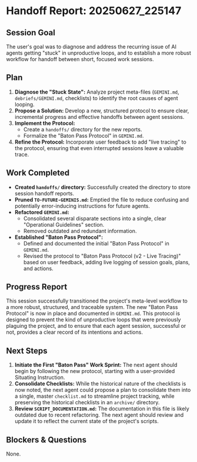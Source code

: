 # Handoff Report: 20250627_225147

## Session Goal

The user's goal was to diagnose and address the recurring issue of AI agents getting "stuck" in unproductive loops, and to establish a more robust workflow for handoff between short, focused work sessions.

## Plan

1.  **Diagnose the "Stuck State":** Analyze project meta-files (`GEMINI.md`, `debriefs/GEMINI.md`, checklists) to identify the root causes of agent looping.
2.  **Propose a Solution:** Develop a new, structured protocol to ensure clear, incremental progress and effective handoffs between agent sessions.
3.  **Implement the Protocol:**
    *   Create a `handoffs/` directory for the new reports.
    *   Formalize the "Baton Pass Protocol" in `GEMINI.md`.
4.  **Refine the Protocol:** Incorporate user feedback to add "live tracing" to the protocol, ensuring that even interrupted sessions leave a valuable trace.

## Work Completed

*   **Created `handoffs/` directory:** Successfully created the directory to store session handoff reports.
*   **Pruned `TO-FUTURE-GEMINIS.md`:** Emptied the file to reduce confusing and potentially error-inducing instructions for future agents.
*   **Refactored `GEMINI.md`:**
    *   Consolidated several disparate sections into a single, clear "Operational Guidelines" section.
    *   Removed outdated and redundant information.
*   **Established "Baton Pass Protocol":**
    *   Defined and documented the initial "Baton Pass Protocol" in `GEMINI.md`.
    *   Revised the protocol to "Baton Pass Protocol (v2 - Live Tracing)" based on user feedback, adding live logging of session goals, plans, and actions.

## Progress Report

This session successfully transitioned the project's meta-level workflow to a more robust, structured, and traceable system. The new "Baton Pass Protocol" is now in place and documented in `GEMINI.md`. This protocol is designed to prevent the kind of unproductive loops that were previously plaguing the project, and to ensure that each agent session, successful or not, provides a clear record of its intentions and actions.

## Next Steps

1.  **Initiate the First "Baton Pass" Work Sprint:** The next agent should begin by following the new protocol, starting with a user-provided Situating Instruction.
2.  **Consolidate Checklists:** While the historical nature of the checklists is now noted, the next agent could propose a plan to consolidate them into a single, master `checklist.md` to streamline project tracking, while preserving the historical checklists in an `archive/` directory.
3.  **Review `SCRIPT_DOCUMENTATION.md`:** The documentation in this file is likely outdated due to recent refactoring. The next agent should review and update it to reflect the current state of the project's scripts.

## Blockers & Questions

None.
